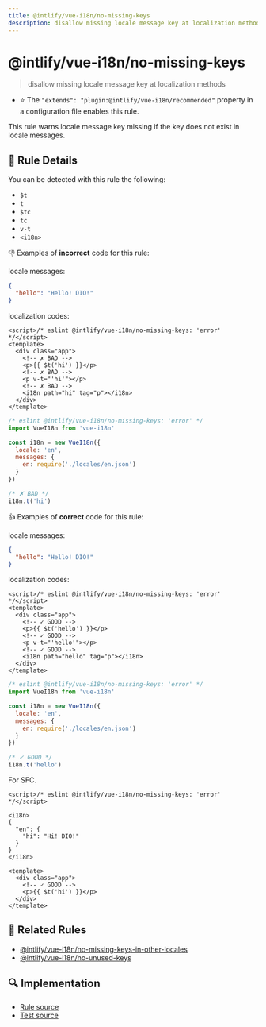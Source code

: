 ```yaml
---
title: @intlify/vue-i18n/no-missing-keys
description: disallow missing locale message key at localization methods
---
```

# @intlify/vue-i18n/no-missing-keys

> disallow missing locale message key at localization methods

- :star: The `"extends": "plugin:@intlify/vue-i18n/recommended"` property in a configuration file enables this rule.

This rule warns locale message key missing if the key does not exist in locale messages.

## :book: Rule Details

You can be detected with this rule the following:

- `$t`
- `t`
- `$tc`
- `tc`
- `v-t`
- `<i18n>`

:-1: Examples of **incorrect** code for this rule:

locale messages:

<resource-group>

<eslint-code-block language="json" filename="en.json">

```json
{
  "hello": "Hello! DIO!"
}
```

</eslint-code-block>

localization codes:

<eslint-code-block>

```vue
<script>/* eslint @intlify/vue-i18n/no-missing-keys: 'error' */</script>
<template>
  <div class="app">
    <!-- ✗ BAD -->
    <p>{{ $t('hi') }}</p>
    <!-- ✗ BAD -->
    <p v-t="'hi'"></p>
    <!-- ✗ BAD -->
    <i18n path="hi" tag="p"></i18n>
  </div>
</template>
```

</eslint-code-block>

<eslint-code-block language="javascript">

<!-- eslint-skip -->

```js
/* eslint @intlify/vue-i18n/no-missing-keys: 'error' */
import VueI18n from 'vue-i18n'

const i18n = new VueI18n({
  locale: 'en',
  messages: {
    en: require('./locales/en.json')
  }
})

/* ✗ BAD */
i18n.t('hi')
```

</eslint-code-block>

</resource-group>

:+1: Examples of **correct** code for this rule:

locale messages:

<resource-group>

<eslint-code-block language="json" filename="en.json">

```json
{
  "hello": "Hello! DIO!"
}
```

</eslint-code-block>

localization codes:

<eslint-code-block>

```vue
<script>/* eslint @intlify/vue-i18n/no-missing-keys: 'error' */</script>
<template>
  <div class="app">
    <!-- ✓ GOOD -->
    <p>{{ $t('hello') }}</p>
    <!-- ✓ GOOD -->
    <p v-t="'hello'"></p>
    <!-- ✓ GOOD -->
    <i18n path="hello" tag="p"></i18n>
  </div>
</template>
```

</eslint-code-block>

<eslint-code-block language="javascript">

<!-- eslint-skip -->

```js
/* eslint @intlify/vue-i18n/no-missing-keys: 'error' */
import VueI18n from 'vue-i18n'

const i18n = new VueI18n({
  locale: 'en',
  messages: {
    en: require('./locales/en.json')
  }
})

/* ✓ GOOD */
i18n.t('hello')
```

</eslint-code-block>

</resource-group>

For SFC.

<eslint-code-block>

```vue
<script>/* eslint @intlify/vue-i18n/no-missing-keys: 'error' */</script>

<i18n>
{
  "en": {
    "hi": "Hi! DIO!"
  }
}
</i18n>

<template>
  <div class="app">
    <!-- ✓ GOOD -->
    <p>{{ $t('hi') }}</p>
  </div>
</template>
```

</eslint-code-block>

## :couple: Related Rules

- [@intlify/vue-i18n/no-missing-keys-in-other-locales](./no-missing-keys-in-other-locales.md)
- [@intlify/vue-i18n/no-unused-keys](./no-unused-keys.md)

## :mag: Implementation

- [Rule source](https://github.com/intlify/eslint-plugin-vue-i18n/blob/master/lib/rules/no-missing-keys.ts)
- [Test source](https://github.com/intlify/eslint-plugin-vue-i18n/tree/master/tests/lib/rules/no-missing-keys.ts)
